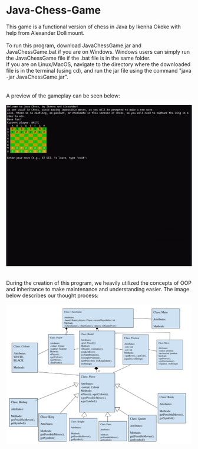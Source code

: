 # Java-Chess-Game
This game is a functional version of chess in Java by Ikenna Okeke with help from Alexander Dollimount.<br /><br />
To run this program, download JavaChessGame.jar and JavaChessGame.bat if you are on Windows. Windows users can simply run the JavaChessGame file if the .bat file is in the same folder.<br />If you are on Linux/MacOS, navigate to the directory where the downloaded file is in the terminal (using cd), and run the jar file using the command "java -jar JavaChessGame.jar".<br /><br /><br />
A preview of the gameplay can be seen below:<br /><br />
![](Chess-Program.gif)<br /><br /><br />
During the creation of this program, we heavily utilized the concepts of OOP and inheritance to make maintenance and understanding easier. The image below describes our thought process:<br /><br />
![](Program-Chart.png)

